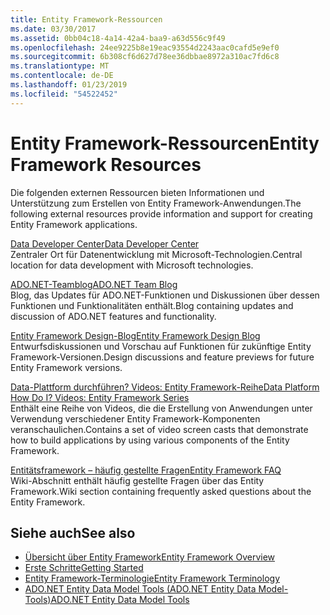 ```yaml
---
title: Entity Framework-Ressourcen
ms.date: 03/30/2017
ms.assetid: 0bb04c18-4a14-42a4-baa9-a63d556c9f49
ms.openlocfilehash: 24ee9225b8e19eac93554d2243aac0cafd5e9ef0
ms.sourcegitcommit: 6b308cf6d627d78ee36dbbae8972a310ac7fd6c8
ms.translationtype: MT
ms.contentlocale: de-DE
ms.lasthandoff: 01/23/2019
ms.locfileid: "54522452"
---
```

# <a name="entity-framework-resources"></a><span data-ttu-id="5c485-102">Entity Framework-Ressourcen</span><span class="sxs-lookup"><span data-stu-id="5c485-102">Entity Framework Resources</span></span>
<span data-ttu-id="5c485-103">Die folgenden externen Ressourcen bieten Informationen und Unterstützung zum Erstellen von Entity Framework-Anwendungen.</span><span class="sxs-lookup"><span data-stu-id="5c485-103">The following external resources provide information and support for creating Entity Framework applications.</span></span>  
  
 [<span data-ttu-id="5c485-104">Data Developer Center</span><span class="sxs-lookup"><span data-stu-id="5c485-104">Data Developer Center</span></span>](https://go.microsoft.com/fwlink/?LinkId=213876)  
 <span data-ttu-id="5c485-105">Zentraler Ort für Datenentwicklung mit Microsoft-Technologien.</span><span class="sxs-lookup"><span data-stu-id="5c485-105">Central location for data development with Microsoft technologies.</span></span>  
  
 [<span data-ttu-id="5c485-106">ADO.NET-Teamblog</span><span class="sxs-lookup"><span data-stu-id="5c485-106">ADO.NET Team Blog</span></span>](https://go.microsoft.com/fwlink/?LinkId=91905)  
 <span data-ttu-id="5c485-107">Blog, das Updates für ADO.NET-Funktionen und Diskussionen über dessen Funktionen und Funktionalitäten enthält.</span><span class="sxs-lookup"><span data-stu-id="5c485-107">Blog containing updates and discussion of ADO.NET features and functionality.</span></span>  
  
 [<span data-ttu-id="5c485-108">Entity Framework Design-Blog</span><span class="sxs-lookup"><span data-stu-id="5c485-108">Entity Framework Design Blog</span></span>](https://go.microsoft.com/fwlink/?LinkId=186888)  
 <span data-ttu-id="5c485-109">Entwurfsdiskussionen und Vorschau auf Funktionen für zukünftige Entity Framework-Versionen.</span><span class="sxs-lookup"><span data-stu-id="5c485-109">Design discussions and feature previews for future Entity Framework versions.</span></span>  
  
 [<span data-ttu-id="5c485-110">Data-Plattform durchführen? Videos: Entity Framework-Reihe</span><span class="sxs-lookup"><span data-stu-id="5c485-110">Data Platform How Do I? Videos: Entity Framework Series</span></span>](https://go.microsoft.com/fwlink/?LinkId=124600)  
 <span data-ttu-id="5c485-111">Enthält eine Reihe von Videos, die die Erstellung von Anwendungen unter Verwendung verschiedener Entity Framework-Komponenten veranschaulichen.</span><span class="sxs-lookup"><span data-stu-id="5c485-111">Contains a set of video screen casts that demonstrate how to build applications by using various components of the Entity Framework.</span></span>  
  
 [<span data-ttu-id="5c485-112">Entitätsframework – häufig gestellte Fragen</span><span class="sxs-lookup"><span data-stu-id="5c485-112">Entity Framework FAQ</span></span>](https://social.technet.microsoft.com/wiki/contents/articles/3737.entity-framework-faq.aspx)  
 <span data-ttu-id="5c485-113">Wiki-Abschnitt enthält häufig gestellte Fragen über das Entity Framework.</span><span class="sxs-lookup"><span data-stu-id="5c485-113">Wiki section containing frequently asked questions about the Entity Framework.</span></span>  
  
## <a name="see-also"></a><span data-ttu-id="5c485-114">Siehe auch</span><span class="sxs-lookup"><span data-stu-id="5c485-114">See also</span></span>
- [<span data-ttu-id="5c485-115">Übersicht über Entity Framework</span><span class="sxs-lookup"><span data-stu-id="5c485-115">Entity Framework Overview</span></span>](../../../../../docs/framework/data/adonet/ef/overview.md)
- [<span data-ttu-id="5c485-116">Erste Schritte</span><span class="sxs-lookup"><span data-stu-id="5c485-116">Getting Started</span></span>](../../../../../docs/framework/data/adonet/ef/getting-started.md)
- [<span data-ttu-id="5c485-117">Entity Framework-Terminologie</span><span class="sxs-lookup"><span data-stu-id="5c485-117">Entity Framework Terminology</span></span>](../../../../../docs/framework/data/adonet/ef/terminology.md)
- [<span data-ttu-id="5c485-118">ADO.NET Entity Data Model Tools (ADO.NET Entity Data Model-Tools)</span><span class="sxs-lookup"><span data-stu-id="5c485-118">ADO.NET Entity Data Model  Tools</span></span>](https://msdn.microsoft.com/library/91076853-0881-421b-837a-f582f36be527)
